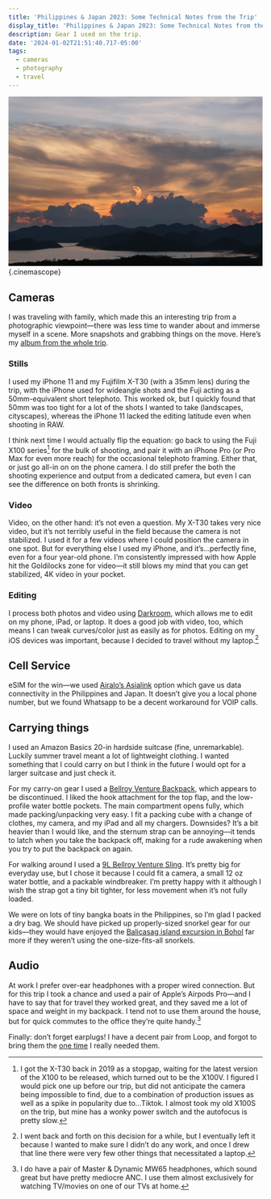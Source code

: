 ```yaml
---
title: 'Philippines & Japan 2023: Some Technical Notes from the Trip'
display_title: 'Philippines & Japan 2023: Some Technical Notes from the Trip'
description: Gear I used on the trip.
date: '2024-01-02T21:51:40.717-05:00'
tags:
  - cameras
  - photography
  - travel
---
```


![Sunset through multiple layers of clouds.](phl-jpn-sf-coron-9.jpg "One of my favorite shots, from Coron"){.cinemascope}

## Cameras

I was traveling with family, which made this an interesting trip from a photographic viewpoint—there was less time to wander about and immerse myself in a scene. More snapshots and grabbing things on the move. Here’s my [album from the whole trip](https://flic.kr/s/aHBqjAV99V).

### Stills

I used my iPhone 11 and my Fujifilm X-T30 (with a 35mm lens) during the trip, with the iPhone used for wideangle shots and the Fuji acting as a 50mm-equivalent short telephoto. This worked ok, but I quickly found that 50mm was too tight for a lot of the shots I wanted to take (landscapes, cityscapes), whereas the iPhone 11 lacked the editing latitude even when shooting in RAW. 

I think next time I would actually flip the equation: go back to using the Fuji X100 series[^1] for the bulk of shooting, and pair it with an iPhone Pro (or Pro Max for even more reach) for the occasional telephoto framing. Either that, or just go all-in on on the phone camera. I do still prefer the both the shooting experience and output from a dedicated camera, but even I can see the difference on both fronts is shrinking.

### Video

Video, on the other hand: it’s not even a question. My X-T30 takes very nice video, but it’s not terribly useful in the field because the camera is not stabilized. I used it for a few videos where I could position the camera in one spot. But for everything else I used my iPhone, and it’s…perfectly fine, even for a four year-old phone. I’m consistently impressed with how Apple hit the Goldilocks zone for video—it still blows my mind that you can get stabilized, 4K video in your pocket.

### Editing

I process both photos and video using [Darkroom](https://darkroom.co), which allows me to edit on my phone, iPad, or laptop. It does a good job with video, too, which means I can tweak curves/color just as easily as for photos. Editing on my iOS devices was important, because I decided to travel without my laptop.[^2]

## Cell Service

eSIM for the win—we used [Airalo’s Asialink](https://www.airalo.com/asia-esim/asialink-30days-3gb) option which gave us data connectivity in the Philippines and Japan. It doesn’t give you a local phone number, but we found Whatsapp to be a decent workaround for VOIP calls.

## Carrying things

I used an Amazon Basics 20-in hardside suitcase (fine, unremarkable). Luckily summer travel meant a lot of lightweight clothing. I wanted something that I could carry on but I think in the future I would opt for a larger suitcase and just check it.

For my carry-on gear I used a [Bellroy Venture Backpack](https://packhacker.com/travel-gear/bellroy/venture-backpack-22l/), which appears to be discontinued. I liked the hook attachment for the top flap, and the low-profile water bottle pockets. The main compartment opens fully, which made packing/unpacking very easy. I fit a packing cube with a change of clothes, my camera, and my iPad and all my chargers. Downsides? It’s a bit heavier than I would like, and the sternum strap can be annoying—it tends to latch when you take the backpack off, making for a rude awakening when you try to put the backpack on again.

For walking around I used a [9L Bellroy Venture Sling](https://bellroy.com/products/venture-sling?color=ranger_green&material=baida_nylon&size=9l#slide-0). It’s pretty big for everyday use, but I chose it because I could fit a camera, a small 12 oz water bottle, and a packable windbreaker. I’m pretty happy with it although I wish the strap got a tiny bit tighter, for less movement when it’s not fully loaded.

We were on lots of tiny bangka boats in the Philippines, so I’m glad I packed a dry bag. We should have picked up properly-sized snorkel gear for our kids—they would have enjoyed the [Balicasag island excursion in Bohol](/posts/philippines-japan-2023-part-5/)  far more if they weren’t using the one-size-fits-all snorkels.

## Audio

At work I prefer over-ear headphones with a proper wired connection. But for this trip I took a chance and used a pair of Apple’s Airpods Pro—and I have to say that for travel they worked great, and they saved me a lot of space and weight in my backpack. I tend not to use them around the house, but for quick commutes to the office they’re quite handy.[^3]

Finally: don’t forget earplugs! I have a decent pair from Loop, and forgot to bring them the [one time](/posts/philippines-japan-2023-part-5/#balicasag-island) I really needed them. 

[^1]: I got the X-T30 back in 2019 as a stopgap, waiting for the latest version of the X100 to be released, which turned out to be the X100V. I figured I would pick one up before our trip, but did not anticipate the camera being impossible to find, due to a combination of production issues as well as a spike in popularity due to…Tiktok. I almost took my old X100S on the trip, but mine has a wonky power switch and the autofocus is pretty slow.

[^2]: I went back and forth on this decision for a while, but I eventually left it because I wanted to make sure I didn’t do any work, and once I drew that line there were very few other things that necessitated a laptop.

[^3]: I do have a pair of Master & Dynamic MW65 headphones, which sound great but have pretty mediocre ANC. I use them almost exclusively for watching TV/movies on one of our TVs at home.